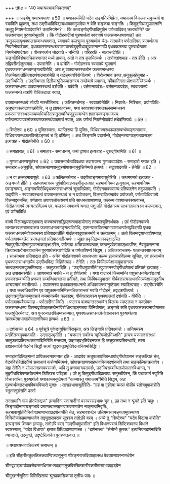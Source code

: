 +++
title = "40 यथाश्रयभावाधिकरणम्"

+++
॥ अङ्गेषु यथाश्रयभावः ॥ 59 ॥ यथाकाममिति पदेन सङ्गतिरभिप्रेता, यथाकामं विकल्पः समुच्चयो वा स्यादिति ह्युक्तम्, तथा उद्गीथादिविद्यायथाकाममुपादेया न वेति शङ्कया सङ्गतिः । किमुद्गीथाद्युपासनानि क्रतुषु नियमनोपादेयानि? उतानियमेन? । किं क्रत्वङ्गोद्गीथादिमुखेन पर्णत्वादिवत् क्रत्वर्थानि? उत फलश्रवणात् पुरुषार्थभूतानि । किं गोदोहनादीनां पुरुषार्थत्वं स्ववाक्ये फलसम्बन्धश्रवणात्? उत क्रतुफलात्पृथक्फलसम्बन्धश्रवणात्, स्ववाक्ये फलश्रुत्या पुरुषार्थत्वं चेत्- तदभावेन पर्णतादिवत् क्रत्वर्थतया नियमेनोपादेयता, पृथक्फलसम्बन्धश्रवणमात्राच्चेदुद्गीथाद्युपासनानामपि पृथक्फलतया पुरुषार्थत्वान्न नियमेनोपादेयता । पौनरुक्त्येन चोदयति - नन्विति । परिहरति - सत्यन्तदेवेति । सङ्गतिविशेषादधिकरणान्तरं मध्ये प्राप्तम्, अतो न तत्र कृतमित्यर्थः । तत्रोक्तांशमाह - तत्र हीति । अत्र तद्विपरीतहेतुत्वमाह - उपासनेति । प ह्यत्रेति - गोदोहनस्य स्ववाक्ये श्रूयमाणं पृथक्फलसाधनत्वमङ्गत्वविरोधि, अत्र तु वाक्यान्तरस्थत्वेन फलसम्बन्धस्य विलम्बितप्रतीतित्वादर्थवादमात्रमिति न तदङ्गत्वविरोधीत्यर्थः । विरोध्यभाव उक्तः,अनुकूलहेतुमाह - उद्गीथमिति । उद्गीथगता द्वितीयाश्रुतिरूपासनस्य तच्छेषत्वे प्रमाणम्, क्रीह्यादिगता प्रोक्षणादेरिवेत्यर्थः । फलसम्बन्धस्य वाक्यान्तरस्थत्वं दर्शयति - यदेवेति । वर्तमानापदेशः- वर्तमानव्यपदेशः, स्ववाक्यस्ये फलसम्बन्धे तत्रापि विधिकटाक्षः स्यात्,

वाक्यान्तरस्थत्वे सोऽपि नास्तीतिभावः । फलितमर्थमाह - स्ववाक्येनैवेति । निज्ञातेः- निश्चितः, प्रयोगविधि- अनुष्ठापकत्वदशापन्नविधिः, न तु ज्ञापकावस्थः, यथा स्ववाक्यानवगतफलसम्बन्धस्य प्रकरणान्तरस्थस्याप्यव्यभिचरितक्रतुसम्बन्धिजुहूसम्बन्धेन ज्ञातक्रत्वङ्गभावस्य पर्णत्वस्यापापश्लोकश्रवणफलमर्थवादमात्रं स्यात्, अतः पर्णत्वं नियमेनोपादेयं तथेदमित्यर्थः ॥ 59 ॥

॥ शिष्टेश्च ॥ 60 ॥ युक्तिरुक्ताः, व्याप्तिरूपा हि युक्तिः, विधिवाक्यस्थफलसम्बन्धेष्वङ्गत्वाभावः, विधिवाक्यस्थफलविरहेऽङ्गत्वं च हि दर्शितम् । अथ लिङ्गानि प्रदर्श्यन्ते, गोदोहनस्याप्यङ्गत्वप्रसङ्ग इत्यत्राह - गोदोहनेनेति ॥ 60 ॥

॥ समाहारात् ॥ 61 ॥ समाहारः- समाधानम्, कथं दृश्यत इत्यत्राह - दुरुद्गीथमिति ॥ 61 ॥

॥ गुणसाधारण्यश्रुतेश्च ॥ 62 ॥ उपासनार्थत्वविवक्षया तदाश्रयस्य गुणत्वव्यपदेशः - समाहारो गम्यत इति । समाहारः=अनुवृत्तिः, सोपासनप्रणवानुवृत्त्योपासनानुवृत्तिर्गम्यते इत्यर्थः । तदुपपादयति - तेनेति ॥ 62 ॥

॥ न वा तत्सहमावाश्रुतेः ॥ 63 ॥ फलितमर्थमाह - उद्गीथाङ्गभावाश्रुतेरिति । कथमयमर्थ इत्यत्राह - अङ्गभावे हीति । सहभावमात्रस्य पूर्वपक्षिणाऽप्यङ्गीकृतत्वात् सहभावनियम इत्युक्तम्, सहभावनियम एवाङ्गत्वम्, अङ्गत्वविरोधिपृृथक्फलसाधनत्वं सूत्राभिप्रेतम्, गोदोद्दनवाक्यसाम्य प्रतिपादनेन तदुपपादयति । यद्यपीति - स्ववाक्यस्थत्वं वाक्यान्तरस्थत्वं च न प्रयोजकम्, विलम्बाविलम्बावेव प्रयोजकौ, पर्णताविधिवाक्ये विलम्बद्वयमस्ति, पर्णताया अपापश्लोकश्रवणं प्रति साधनत्वाश्रवणात्, फलस्य वाक्यान्तरस्यत्वाच्च, गोदोहनवाक्ये त्वन्यतरविलम्ब एव, फलस्य स्ववाक्ये श्रणात् पशुं प्रति गोदोहनस्य साधनतामात्रस्य कल्प्यत्वात्, एवं पर्णताविधि

वाक्ये विलम्बद्वयसद्भावात् वाक्यस्वरसद्धिाङ्गत्ववादायोगात् तत्फलश्रुतिरर्थवादः । एवं गोदोहनवाक्ये त्वन्यतरवलम्बाभावात्तत्र फलसाधनत्वमङ्गत्वविरोधि, एवमन्यतरविलम्बाभावासाधर्म्वात्तद्वदिदमपि पृथक् फलसाधनत्वमेवोपासनस्य प्रतिपादयतीति गोदोहनवदुपासनमपि न क्रत्वङ्गम् । अतो विलम्बद्वयाभाववैषम्यात् पर्णतावाक्यवन्नेदं क्रत्वङ्गतां प्रतिपादयतीत्यर्थः । जुह्वाः प्रकृतिद्रव्याकाङ्क्षाऽस्ति नैवमुद्गीथादीनामुपासनाकाङ्क्षाऽस्ति, पर्णताया अक्रियारूपत्वात् क्रत्वनुप्रवेशाकाङ्क्षाऽस्ति, नैवमुपासनानां क्रियारूपत्वेनाव्यवधानेन पुरुषार्थसंस्पर्शादिति च पर्णतावैषम्यं सिद्धम् । अधिकारान्तरम्- फलान्तरसाधनत्वम् । साधनभावः प्रतिपाद्यत इति - अनेन गोदोहनवाक्ये साधनभावः कल्प्य इत्यन्तरविलम्बः सूचितः, एवं तत्साम्येन पृथक्फलसाधनतयैव उद्गीथविद्या विहितेत्याह - तेनेति । ततः किमित्यपेक्षायामुपासनस्य क्रत्वङ्गत्वमयुक्तमित्याह - क्रतुफलादिति । "उद्गीथमुपासीते"त्युपासनस्योद्गीथशेषत्वं प्रतियते इत्यत्राह - अत उपासनस्येति । आश्रयमात्रं भवति - न तु शेषीत्यर्थः । यथा गादाहनं किंसम्बन्धि पशुसाधनमित्यपेक्षायां प्रणयनसम्बन्धीति प्रणयनं सम्बन्धिमात्रतया प्रतीयते, तथा किंविषयमुपासनं वीर्यवत्तरत्वसाधनमित्यपेक्षायामुद्गीथ आश्रयमात्रं भवतीत्यर्थः । उपासनस्य पृथक्फलसाधनत्वे अधिकायन्तरानुष्ठेयता स्यादित्यत्राह - उद्गीथश्चेति । यथा क्रत्वधिकारिण एव पशुकामनानिमित्तमधिकारान्तरं भवति गोदोहने, तद्वदत्रापीत्यर्थः । उद्गात्रनुष्ठितमप्युपासनं यजमानस्यैव फलपदम्, वीर्यवत्तरत्वस्य पृथक्फलतां दर्शयति - वीर्येति । पर्णतावाक्यवैषम्यमाह - पर्णतादीनां त्विति । फलस्य वाक्यान्तरस्थत्वेन विलम्बः स्पष्टतया न कण्ठोक्तः फलसम्बन्धस्य विलम्बद्वयोपहततत्वेनाविरोधित्वादङ्गतया विनियोगात्, अङ्गत्वे सति पृथक्फलकल्पनायोगात्तत्र फलश्रुतिरर्थवादः, अत्र पुनरन्यतरविलम्बसाम्यात्, पृथक्फलसाधनत्वेनोपासनस्य पुरुषार्थतया क्रत्वर्थत्वाभावान्नोपादाननियम इत्यर्थः ॥ 63 ॥

॥ दर्शनाच्च ॥ 64 ॥ पूर्वसूत्रे पूर्वपक्षयुक्तिर्निराकृता, अत्र लिङ्गानि प्रतिवक्ष्यन्ते । अनियमस्य प्रदर्शितत्वमुपपादयति - उद्गातृप्रभृतीति । "यजमानं सर्वांश्च ॠत्विजोऽभिरक्षति" इत्यत्र यजमानसंरक्षणं क्रतुफलाप्रतिबन्धकरणादिभिरिति मन्तव्यम्, उद्गातृप्रभृतिवेदनफलं हि क्रतुफलाप्रतिबन्धादि, तस्य ब्रह्मास्व्यर्त्विग्वेदनेन सिद्धौ सत्यां ह्युद्गातृप्रभृतिवेदनानियमसिद्धिः ।

समाहारादिलिङ्गानां प्रायिकत्वमवगम्यत इति - आदावेव क्रतुफलाप्रतिबन्धायोद्गीथोपासनं सङ्कल्पितं चेत्, वेदनविरहितोद्गीथे समाधानं कर्त्तव्यमित्यर्थः, सोपासनप्रणवसहभावनियमदर्शनमपि तथा सङ्कल्पितक्रतावेव । यद्वा तेनेति न सोपासनप्रणवपरामर्शः, अपि तु प्रणवमात्रपरामर्शः, उद्गीथसम्बन्धितयोपासनविधानम्, न तूद्गीथविशेषणतयेत्यनेन शिष्टिश्च परिहृता । परे तु किमुद्गीथादिप्रत्ययाः समुच्चीयेरन्, किं यथाकामं स्युरिति विचारयन्ति, पुरुषार्थत्वे यथाकाममनुष्ठेयत्वं "काम्यास्तु यथाकाम"मिति सिद्धम्, अतः पुरुषार्थत्वतदभावविषयविचारो युक्तः । तत्सहभावाश्रुतेरिति- "ग्रहं वा गृहीत्वा चमसं वोन्नीयं स्तोत्रमुपाकरोति स्तुतमनुशंसति प्रस्तो

तस्सामानि गाय होतरेतद्यज" इत्यादिना स्तात्रादीनां परस्परसहभावः श्रुत।, इह तथा न श्रूयते इति चाहुः । लिङ्गादीनामप्यङ्गभावे प्रमाणत्वात्सहभावाश्रवणमात्रेण नाङ्गत्वनिवृतिः, सहभावाश्रुतिर्विनियोगप्रमाणाभावप्रदर्शनार्थेति चेत्, सहभावशब्देन तन्नियमरूपमङ्गत्वमुपस्थाष्य विनियोजकप्रमाणाभावेन तद्व्युदासपरत्वं सूत्रस्य ततोऽपि वरम् । अन्ये तु "शिष्टेश्च" "यदेव विद्यया करोति" इत्यङ्गत्वं शिष्यत इत्याहुः, ततोऽपि वरम् "उद्गीथमुपासीत" इति विधानपरत्वं शिष्टिशब्दस्य विधाने स्वारस्यात्, "यदेव विधाया" इत्यत्र विधिपदाश्रवणाच्च । "दर्शनाच्च" "तेनोभौ कुरुतः" इत्यनियमदर्शनादिति व्याचक्षते, तदयुक्तं, तद्दृष्टेरित्यनेन पुनरुक्तत्वात् ॥

॥ यथाश्रयभावाधिकरणं समाप्तम् ॥

॥ इति श्रीहारीतकुलतिलकवाग्विजवसूनुना श्रीरङ्गराजदिव्याहालब्ध वेदव्यासापरनामधेयेन

श्रीमद्वरादाचार्यपादसेवासमधिगतभगवद्रामानुजविरचितशारीरकमीमांसाभाष्यहृदयेन

श्रीमुदशर्नसूरिणा विलिखितायां श्रुतप्रकाशिकायां तृतीयः पादः ॥

